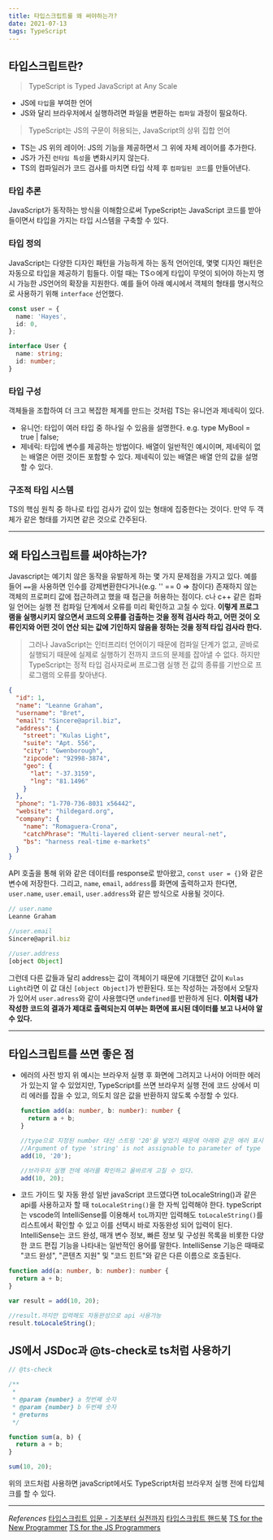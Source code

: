 ```yaml
---
title: 타입스크립트를 왜 써야하는가?
date: 2021-07-13
tags: TypeScript
---
```


## 타입스크립트란?

> TypeScript is Typed JavaScript at Any Scale

- JS에 `타입`을 부여한 언어
- JS와 달리 브라우저에서 실행하려면 파일을 변환하는 `컴파일` 과정이 필요하다.

> TypeScript는 JS의 구문이 허용되는, JavaScript의 상위 집합 언어

- TS는 JS 위의 레이어: JS의 기능을 제공하면서 그 위에 자체 레이어를 추가한다.
- JS가 가진 `런타임 특성`을 변화시키지 않는다.
- TS의 컴파일러가 코드 검사를 마치면 타입 삭제 후 `컴파일된 코드`를 만들어낸다.

### 타입 추론

JavaScript가 동작하는 방식을 이해함으로써 TypeScript는 JavaScript 코드를 받아들이면서 타입을 가지는 타입 시스템을 구축할 수 있다.

### 타입 정의

JavaScript는 다양한 디자인 패턴을 가능하게 하는 동적 언어인데, 몇몇 디자인 패턴은 자동으로 타입을 제공하기 힘들다. 이럴 때는 TSㅇ에게 타입이 무엇이 되어야 하는지 명시 가능한 JS언어의 확장을 지원한다. 예를 들어 아래 예시에서 객체의 형태를 명시적으로 사용하기 위해 `interface` 선언했다.

```typescript
const user = {
  name: 'Hayes',
  id: 0,
};

interface User {
  name: string;
  id: number;
}
```

### 타입 구성

객체들을 조합하여 더 크고 복잡한 체계를 만드는 것처럼 TS는 유니언과 제네릭이 있다.

- 유니언: 타입이 여러 타입 중 하나일 수 있음을 설명한다. e.g. type MyBool = true | false;
- 제네릭: 타입에 변수를 제공하는 방법이다. 배열이 일반적인 예시이며, 제네릭이 없는 배열은 어떤 것이든 포함할 수 있다. 제네릭이 있는 배열은 배열 안의 값을 설명할 수 있다.

### 구조적 타입 시스템

TS의 핵심 원칙 중 하나로 타입 검사가 값이 있는 형태에 집중한다는 것이다. 만약 두 객체가 같은 형태를 가지면 같은 것으로 간주된다.

---

## 왜 타입스크립트를 써야하는가?

Javascript는 예기치 않은 동작을 유발하게 하는 몇 가지 문제점을 가지고 있다. 예를 들어 `==`을 사용하면 인수를 강제변환한다거나(e.g. '' == 0 => 참이다) 존재하지 않는 객체의 프로퍼티 값에 접근하려고 했을 때 접근을 허용하는 점이다. c나 c++ 같은 컴파일 언어는 실행 전 컴파일 단계에서 오류를 미리 확인하고 고칠 수 있다. **이렇게 프로그램을 실행시키지 않으면서 코드의 오류를 검출하는 것을 정적 검사라 하고, 어떤 것이 오류인지와 어떤 것이 연산 되는 값에 기인하지 않음을 정하는 것을 정적 타입 검사라 한다.**

> 그러나 JavaScript는 인터프리터 언어이기 때문에 컴파일 단계가 없고, 곧바로 실행되기 때문에 실제로 실행하기 전까지 코드의 문제를 잡아낼 수 없다. 하지만 TypeScript는 정적 타입 검사자로써 프로그램 실행 전 값의 종류를 기반으로 프로그램의 오류를 찾아낸다.

```json
{
  "id": 1,
  "name": "Leanne Graham",
  "username": "Bret",
  "email": "Sincere@april.biz",
  "address": {
    "street": "Kulas Light",
    "suite": "Apt. 556",
    "city": "Gwenborough",
    "zipcode": "92998-3874",
    "geo": {
      "lat": "-37.3159",
      "lng": "81.1496"
    }
  },
  "phone": "1-770-736-8031 x56442",
  "website": "hildegard.org",
  "company": {
    "name": "Romaguera-Crona",
    "catchPhrase": "Multi-layered client-server neural-net",
    "bs": "harness real-time e-markets"
  }
}
```

API 호출을 통해 위와 같은 데이터를 response로 받아왔고, `const user = {}`와 같은 변수에 저장한다. 그리고, `name`, `email`, `address`를 화면에 출력하고자 한다면, `user.name`, `user.email`, `user.address`와 같은 방식으로 사용될 것이다.

```javascript
// user.name
Leanne Graham

//user.email
Sincere@april.biz

//user.address
[object Object]
```

그런데 다른 값들과 달리 address는 값이 객체이기 때문에 기대했던 값이 `Kulas Light`라면 이 값 대신 `[object Object]`가 반환된다. 또는 작성하는 과정에서 오탈자가 있어서 `user.adress`와 같이 사용했다면 `undefined`를 반환하게 된다. **이처럼 내가 작성한 코드의 결과가 제대로 출력되는지 여부는 화면에 표시된 데이터를 보고 나서야 알 수 있다.**

---

## 타입스크립트를 쓰면 좋은 점

- 에러의 사전 방지
  위 예시는 브라우저 실행 후 화면에 그려지고 나서야 어떠한 에러가 있는지 알 수 있었지만, TypeScript를 쓰면 브라우저 실행 전에 코드 상에서 미리 에러를 잡을 수 있고, 의도치 않은 값을 반환하지 않도록 수정할 수 있다.

  ```typescript
  function add(a: number, b: number): number {
    return a + b;
  }

  //type으로 지정된 number 대신 스트링 '20'을 넣었기 때문에 아래와 같은 에러 표시
  //Argument of type 'string' is not assignable to parameter of type 'number'.
  add(10, '20');

  //브라우저 실행 전에 에러를 확인하고 올바르게 고칠 수 있다.
  add(10, 20);
  ```

- 코드 가이드 및 자동 완성
  일반 javaScript 코드였다면 toLocaleString()과 같은 api를 사용하고자 할 때 `toLocaleString()`을 한 자씩 입력해야 한다. typeScript는 vscode의 IntelliSense를 이용해서 `toL`까지만 입력해도 `toLocaleString()`를 리스트에서 확인할 수 있고 이를 선택시 바로 자동완성 되어 입력이 된다. IntelliSense는 코드 완성, 매개 변수 정보, 빠른 정보 및 구성원 목록을 비롯한 다양한 코드 편집 기능을 나타내는 일반적인 용어를 말한다. IntelliSense 기능은 때때로 "코드 완성", "콘텐츠 지원" 및 "코드 힌트"와 같은 다른 이름으로 호출된다.

```typescript
function add(a: number, b: number): number {
  return a + b;
}

var result = add(10, 20);

//result.까지만 입력해도 자동완성으로 api 사용가능
result.toLocaleString();
```

## JS에서 JSDoc과 @ts-check로 ts처럼 사용하기

```javascript
// @ts-check

/**
 *
 * @param {number} a 첫번째 숫자
 * @param {number} b 두번째 숫자
 * @returns
 */

function sum(a, b) {
  return a + b;
}

sum(10, 20);
```

위의 코드처럼 사용하면 javaScript에서도 TypeScript처럼 브라우저 실행 전에 타입체크를 할 수 있다.

---

_References_
[타입스크립트 입문 - 기초부터 실전까지](https://inf.run/zNPx)
[타입스크립트 핸드북](https://joshua1988.github.io/ts/why-ts.html#%ED%83%80%EC%9E%85%EC%8A%A4%ED%81%AC%EB%A6%BD%ED%8A%B8%EB%9E%80)
[TS for the New Programmer](https://typescript-kr.github.io/pages/tutorials/ts-for-the-new-programmer.html)
[TS for the JS Programmers](https://typescript-kr.github.io/pages/tutorials/ts-for-js-programmers.html)
